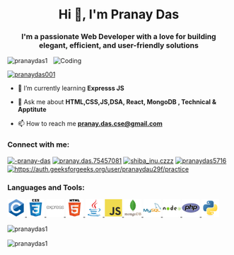 <h1 align="center">Hi 👋, I'm Pranay Das</h1>
<h3 align="center">I'm a passionate Web Developer with a love for building elegant, efficient, and user-friendly solutions</h3>
<img align="right" alt="Coding" width="400" src="https://camo.githubusercontent.com/41ef7ead19101aaae838f8393209851d4973f70e928863990fc0a46fc1321d8a/68747470733a2f2f7777772e766b72656174652e696e2f73746f726167652f73657276696365735f696d6167652f323031392d31302d30322d31372d35352d35342d356439346534616138303962332d7765622d646576656c6f706d656e742e676966">



<p align="left"> <img src="https://komarev.com/ghpvc/?username=pranaydas1&label=Profile%20views&color=0e75b6&style=flat" alt="pranaydas1" /> </p>

<p align="left"> <a href="https://twitter.com/pranaydas001" target="blank"><img src="https://img.shields.io/twitter/follow/pranaydas001?logo=twitter&style=for-the-badge" alt="pranaydas001" /></a> </p>

- 🌱 I’m currently learning **Expresss JS**

- 💬 Ask me about **HTML,CSS,JS,DSA, React, MongoDB , Technical & Apptitute**

- 📫 How to reach me **pranay.das.cse@gmail.com**

<h3 align="left">Connect with me:</h3>
<p align="left">

<a href="https://linkedin.com/in/-pranay-das" target="blank"><img align="center" src="https://raw.githubusercontent.com/rahuldkjain/github-profile-readme-generator/master/src/images/icons/Social/linked-in-alt.svg" alt="-pranay-das" height="30" width="40" /></a>
<a href="https://fb.com/pranay.das.75457081" target="blank"><img align="center" src="https://raw.githubusercontent.com/rahuldkjain/github-profile-readme-generator/master/src/images/icons/Social/facebook.svg" alt="pranay.das.75457081" height="30" width="40" /></a>
<a href="https://instagram.com/shiba_inu.czzz" target="blank"><img align="center" src="https://raw.githubusercontent.com/rahuldkjain/github-profile-readme-generator/master/src/images/icons/Social/instagram.svg" alt="shiba_inu.czzz" height="30" width="40" /></a>
<a href="https://www.youtube.com/c/pranaydas5716" target="blank"><img align="center" src="https://raw.githubusercontent.com/rahuldkjain/github-profile-readme-generator/master/src/images/icons/Social/youtube.svg" alt="pranaydas5716" height="30" width="40" /></a>
<a href="https://auth.geeksforgeeks.org/user/https://auth.geeksforgeeks.org/user/pranaydau29f/practice" target="blank"><img align="center" src="https://raw.githubusercontent.com/rahuldkjain/github-profile-readme-generator/master/src/images/icons/Social/geeks-for-geeks.svg" alt="https://auth.geeksforgeeks.org/user/pranaydau29f/practice" height="30" width="40" /></a>
</p>

<h3 align="left">Languages and Tools:</h3>
<p align="left"> <a href="https://www.cprogramming.com/" target="_blank" rel="noreferrer"> <img src="https://raw.githubusercontent.com/devicons/devicon/master/icons/c/c-original.svg" alt="c" width="40" height="40"/> </a> <a href="https://www.w3schools.com/css/" target="_blank" rel="noreferrer"> <img src="https://raw.githubusercontent.com/devicons/devicon/master/icons/css3/css3-original-wordmark.svg" alt="css3" width="40" height="40"/> </a> <a href="https://expressjs.com" target="_blank" rel="noreferrer"> <img src="https://raw.githubusercontent.com/devicons/devicon/master/icons/express/express-original-wordmark.svg" alt="express" width="40" height="40"/> </a> <a href="https://www.w3.org/html/" target="_blank" rel="noreferrer"> <img src="https://raw.githubusercontent.com/devicons/devicon/master/icons/html5/html5-original-wordmark.svg" alt="html5" width="40" height="40"/> </a> <a href="https://www.java.com" target="_blank" rel="noreferrer"> <img src="https://raw.githubusercontent.com/devicons/devicon/master/icons/java/java-original.svg" alt="java" width="40" height="40"/> </a> <a href="https://developer.mozilla.org/en-US/docs/Web/JavaScript" target="_blank" rel="noreferrer"> <img src="https://raw.githubusercontent.com/devicons/devicon/master/icons/javascript/javascript-original.svg" alt="javascript" width="40" height="40"/> </a> <a href="https://www.mongodb.com/" target="_blank" rel="noreferrer"> <img src="https://raw.githubusercontent.com/devicons/devicon/master/icons/mongodb/mongodb-original-wordmark.svg" alt="mongodb" width="40" height="40"/> </a> <a href="https://www.mysql.com/" target="_blank" rel="noreferrer"> <img src="https://raw.githubusercontent.com/devicons/devicon/master/icons/mysql/mysql-original-wordmark.svg" alt="mysql" width="40" height="40"/> </a> <a href="https://nodejs.org" target="_blank" rel="noreferrer"> <img src="https://raw.githubusercontent.com/devicons/devicon/master/icons/nodejs/nodejs-original-wordmark.svg" alt="nodejs" width="40" height="40"/> </a> <a href="https://www.php.net" target="_blank" rel="noreferrer"> <img src="https://raw.githubusercontent.com/devicons/devicon/master/icons/php/php-original.svg" alt="php" width="40" height="40"/> </a> <a href="https://www.python.org" target="_blank" rel="noreferrer"> <img src="https://raw.githubusercontent.com/devicons/devicon/master/icons/python/python-original.svg" alt="python" width="40" height="40"/> </a> </p>

<p><img align="center" src="https://github-readme-stats.vercel.app/api/top-langs?username=pranaydas1&show_icons=true&locale=en&layout=compact" alt="pranaydas1" /></p>

<p><img align="center" src="https://github-readme-streak-stats.herokuapp.com/?user=pranaydas1&" alt="pranaydas1" /></p>

